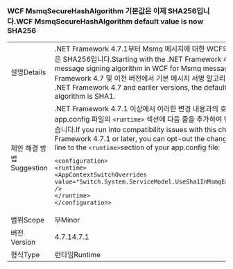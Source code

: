 ### <a name="wcf-msmqsecurehashalgorithm-default-value-is-now-sha256"></a><span data-ttu-id="0e1e1-101">WCF MsmqSecureHashAlgorithm 기본값은 이제 SHA256입니다.</span><span class="sxs-lookup"><span data-stu-id="0e1e1-101">WCF MsmqSecureHashAlgorithm default value is now SHA256</span></span>

|   |   |
|---|---|
|<span data-ttu-id="0e1e1-102">설명</span><span class="sxs-lookup"><span data-stu-id="0e1e1-102">Details</span></span>|<span data-ttu-id="0e1e1-103">.NET Framework 4.7.1부터 Msmq 메시지에 대한 WCF의 기본 메시지 서명 알고리즘은 SHA256입니다.</span><span class="sxs-lookup"><span data-stu-id="0e1e1-103">Starting with the .NET Framework 4.7.1, the default message signing algorithm in WCF for Msmq messages is SHA256.</span></span> <span data-ttu-id="0e1e1-104">.NET Framework 4.7 및 이전 버전에서 기본 메시지 서명 알고리즘은 SHA1입니다.</span><span class="sxs-lookup"><span data-stu-id="0e1e1-104">In the .NET Framework 4.7 and earlier versions, the default message signing algorithm is SHA1.</span></span>|
|<span data-ttu-id="0e1e1-105">제안 해결 방법</span><span class="sxs-lookup"><span data-stu-id="0e1e1-105">Suggestion</span></span>|<span data-ttu-id="0e1e1-106">.NET Framework 4.7.1 이상에서 이러한 변경 내용과의 호환성 문제가 발생하면 app.config 파일의 <code>&lt;runtime&gt;</code> 섹션에 다음 줄을 추가하여 변경 내용을 옵트아웃할 수 있습니다.</span><span class="sxs-lookup"><span data-stu-id="0e1e1-106">If you run into compatibility issues with this change on the .NET Framework 4.7.1 or later, you can opt-out the change by adding the following line to the <code>&lt;runtime&gt;</code>section of your app.config file:</span></span><pre><code class="language-xml">&lt;configuration&gt;&#13;&#10;&lt;runtime&gt;&#13;&#10;&lt;AppContextSwitchOverrides value=&quot;Switch.System.ServiceModel.UseSha1InMsmqEncryptionAlgorithm=true&quot; /&gt;&#13;&#10;&lt;/runtime&gt;&#13;&#10;&lt;/configuration&gt;&#13;&#10;</code></pre>|
|<span data-ttu-id="0e1e1-107">범위</span><span class="sxs-lookup"><span data-stu-id="0e1e1-107">Scope</span></span>|<span data-ttu-id="0e1e1-108">부</span><span class="sxs-lookup"><span data-stu-id="0e1e1-108">Minor</span></span>|
|<span data-ttu-id="0e1e1-109">버전</span><span class="sxs-lookup"><span data-stu-id="0e1e1-109">Version</span></span>|<span data-ttu-id="0e1e1-110">4.7.1</span><span class="sxs-lookup"><span data-stu-id="0e1e1-110">4.7.1</span></span>|
|<span data-ttu-id="0e1e1-111">형식</span><span class="sxs-lookup"><span data-stu-id="0e1e1-111">Type</span></span>|<span data-ttu-id="0e1e1-112">런타임</span><span class="sxs-lookup"><span data-stu-id="0e1e1-112">Runtime</span></span>|

